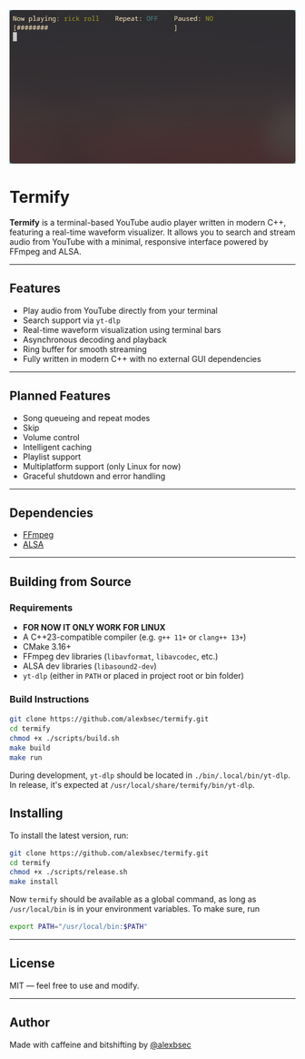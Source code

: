 ![Termify Screenshot](./assets/termify.png)
# Termify

**Termify** is a terminal-based YouTube audio player written in modern C++, featuring a real-time waveform visualizer. It allows you to search and stream audio from YouTube with a minimal, responsive interface powered by FFmpeg and ALSA.  

---

## Features

- Play audio from YouTube directly from your terminal
- Search support via `yt-dlp`
- Real-time waveform visualization using terminal bars
- Asynchronous decoding and playback
- Ring buffer for smooth streaming
- Fully written in modern C++ with no external GUI dependencies

---

## Planned Features

- Song queueing and repeat modes
- Skip 
- Volume control
- Intelligent caching
- Playlist support
- Multiplatform support (only Linux for now)
- Graceful shutdown and error handling

---

## Dependencies

- [FFmpeg](https://ffmpeg.org)
- [ALSA](https://alsa-project.org)

---

## Building from Source

### Requirements

- **FOR NOW IT ONLY WORK FOR LINUX**
- A C++23-compatible compiler (e.g. `g++ 11+` or `clang++ 13+`)
- CMake 3.16+
- FFmpeg dev libraries (`libavformat`, `libavcodec`, etc.)
- ALSA dev libraries (`libasound2-dev`)
- `yt-dlp` (either in `PATH` or placed in project root or bin folder)

### Build Instructions

```bash
git clone https://github.com/alexbsec/termify.git
cd termify
chmod +x ./scripts/build.sh
make build
make run
```

During development, `yt-dlp` should be located in `./bin/.local/bin/yt-dlp`.  
In release, it's expected at `/usr/local/share/termify/bin/yt-dlp`.


## Installing 

To install the latest version, run:

```bash
git clone https://github.com/alexbsec/termify.git
cd termify
chmod +x ./scripts/release.sh
make install
```

Now `termify` should be available as a global command, as long as `/usr/local/bin` is in your environment variables. To make sure, run

```bash
export PATH="/usr/local/bin:$PATH"
```

---

## License

MIT — feel free to use and modify.

---

## Author

Made with caffeine and bitshifting by [@alexbsec](https://github.com/alexbsec)
